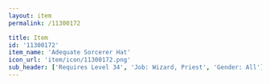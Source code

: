 ```yaml
---
layout: item
permalink: /11300172

title: Item
id: '11300172'
item_name: 'Adequate Sorcerer Hat'
icon_url: 'item/icon/11300172.png'
sub_header: ['Requires Level 34', 'Job: Wizard, Priest', 'Gender: All']
---
```

